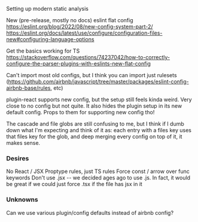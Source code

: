 Setting up modern static analysis

New (pre-release, mostly no docs) eslint flat config
https://eslint.org/blog/2022/08/new-config-system-part-2/
https://eslint.org/docs/latest/use/configure/configuration-files-new#configuring-language-options

Get the basics working for TS
https://stackoverflow.com/questions/74237042/how-to-correctly-configure-the-parser-plugins-with-eslints-new-flat-config

Can't import most old configs, but I think you can import just rulesets (https://github.com/airbnb/javascript/tree/master/packages/eslint-config-airbnb-base/rules, etc)

plugin-react supports new config, but the setup still feels kinda weird. Very close to no config but not quite. It also hides the plugin setup in its new default config. Props to them for supporting new config tho!

The cascade and file globs are still confusing to me, but I think if I dumb down what I'm expecting and think of it as: each entry with a files key uses that files key for the glob, and deep merging every config on top of it, it makes sense.

### Desires

No React / JSX Proptype rules, just TS rules
Force const / arrow over func keywords
Don't use .jsx -- we decided ages ago to use .js. In fact, it would be great if we could just force .tsx if the file has jsx in it

### Unknowns

Can we use various plugin/config defaults instead of airbnb config?
